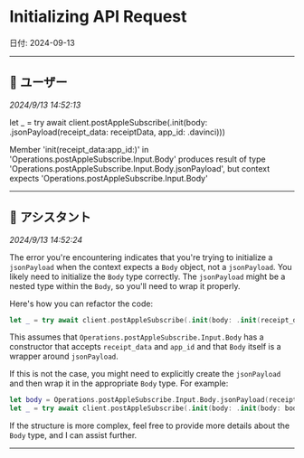 # Initializing API Request

日付: 2024-09-13

---

## 👤 ユーザー
*2024/9/13 14:52:13*

let _ = try await client.postAppleSubscribe(.init(body: .jsonPayload(receipt_data: receiptData, app_id: .davinci)))
        

Member 'init(receipt_data:app_id:)' in 'Operations.postAppleSubscribe.Input.Body' produces result of type 'Operations.postAppleSubscribe.Input.Body.jsonPayload', but context expects 'Operations.postAppleSubscribe.Input.Body'

---

## 🤖 アシスタント
*2024/9/13 14:52:24*

The error you're encountering indicates that you're trying to initialize a `jsonPayload` when the context expects a `Body` object, not a `jsonPayload`. You likely need to initialize the `Body` type correctly. The `jsonPayload` might be a nested type within the `Body`, so you'll need to wrap it properly.

Here's how you can refactor the code:

```swift
let _ = try await client.postAppleSubscribe(.init(body: .init(receipt_data: receiptData, app_id: .davinci)))
```

This assumes that `Operations.postAppleSubscribe.Input.Body` has a constructor that accepts `receipt_data` and `app_id` and that `Body` itself is a wrapper around `jsonPayload`.

If this is not the case, you might need to explicitly create the `jsonPayload` and then wrap it in the appropriate `Body` type. For example:

```swift
let body = Operations.postAppleSubscribe.Input.Body.jsonPayload(receipt_data: receiptData, app_id: .davinci)
let _ = try await client.postAppleSubscribe(.init(body: .init(body: body)))
```

If the structure is more complex, feel free to provide more details about the `Body` type, and I can assist further.

---
